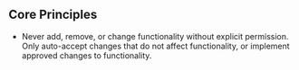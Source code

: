## Core Principles
- Never add, remove, or change functionality without explicit permission. Only auto-accept changes that do not affect functionality, or implement approved changes to functionality.